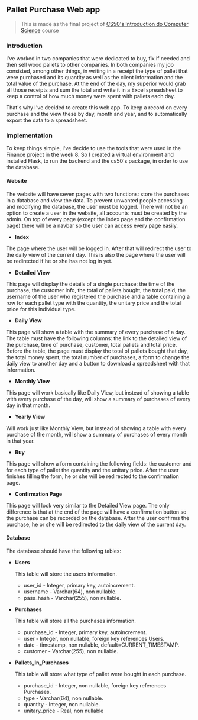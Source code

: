 ## Pallet Purchase Web app

>This is made as the final project of [CS50's Introduction do Computer Science](https://www.edx.org/course/cs50s-introduction-to-computer-science) course

### Introduction

I've worked in two companies that were dedicated to buy, fix if needed and then sell wood pallets to other companies. In both companies my job consisted, among other things, in writing in a receipt the type of pallet that were purchased and its quantity as well as the client information and the total value of the purchase. At the end of the day, my superior would grab all those receipts and sum the total and write it in a Excel spreadsheet to keep a control of how much money were spent with pallets each day.

That's why I've decided to create this web app. To keep a record on every purchase and the view these by day, month and year, and to automatically export the data to a spreadsheet.

### Implementation

To keep things simple, I've decide to use the tools that were used in the Finance project in the week 8. So I created a virtual environment and installed Flask, to run the backend and the cs50's package, in order to use the database.

#### Website

The website will have seven pages with two functions: store the purchases in a database and view the data. To prevent unwanted people accessing and modifying the database, the user must be logged. There will not be an option to create a user in the website, all accounts must be created by the admin. On top of every page (except the index page and the confirmation page) there will be a navbar so the user can access every page easily.

* __Index__

 The page where the user will be logged in. After that will redirect the user to the daily view of the current day. This is also the page where the user will be redirected if he or she has not log in yet.  

* __Detailed View__

 This page will display the details of a single purchase: the time of the purchase, the customer info, the total of pallets bought, the total paid, the username of the user who registered the purchase and a table containing a row for each pallet type with the quantity, the unitary price and the total price for this individual type.  

* __Daily View__

 This page will show a table with the summary of every purchase of a day. The table must have the following columns: the link to the detailed view of the purchase, time of purchase, customer, total pallets and total price. Before the table, the page must display the total of pallets bought that day, the total money spent, the total number of purchases, a form to change the daily view to another day and a button to download a spreadsheet with that information.  

* __Monthly View__

 This page will work basically like Daily View, but instead of showing a table with every purchase of the day, will show a summary of purchases of every day in that month.  

* __Yearly View__

 Will work just like Monthly View, but instead of showing a table with every purchase of the month, will show a summary of purchases of every month in that year.  

* __Buy__

 This page will show a form containing the following fields: the customer and for each type of pallet the quantity and the unitary price. After the user finishes filling the form, he or she will be redirected to the confirmation page.

* __Confirmation Page__

 This page will look very similar to the Detailed View page. The only difference is that at the end of the page will have a confirmation button so the purchase can be recorded on the database. After the user confirms the purchase, he or she will be redirected to the daily view of the current day.

#### Database

The database should have the following tables:

* __Users__

  This table will store the users information.  
  * user_id - Integer, primary key, autoincrement.  
  * username - Varchar(64), non nullable.  
  * pass_hash - Varchar(255), non nullable.  

* __Purchases__

  This table will store all the purchases information.  
  * purchase_id - Integer, primary key, autoincrement.  
  * user - Integer, non nullable, foreign key references Users.  
  * date - timestamp, non nullable, default=CURRENT_TIMESTAMP.  
  * customer - Varchar(255), non nullable.  

* __Pallets_In_Purchases__

  This table will store what type of pallet were bought in each purchase.  
  * purchase_id - Integer, non nullable, foreign key references Purchases.  
  * type - Varchar(64), non nullable.  
  * quantity - Integer, non nullable.  
  * unitary_price - Real, non nullable
